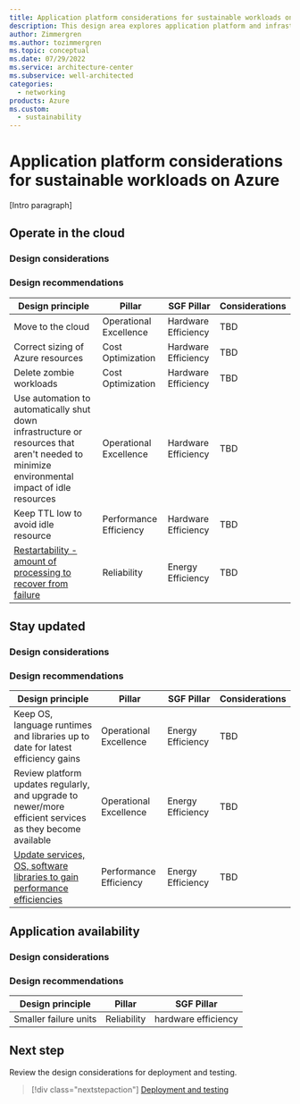 ```yaml
---
title: Application platform considerations for sustainable workloads on Azure
description: This design area explores application platform and infrastructure considerations for sustainable workloads on Azure.
author: Zimmergren
ms.author: tozimmergren
ms.topic: conceptual
ms.date: 07/29/2022
ms.service: architecture-center
ms.subservice: well-architected
categories: 
  - networking
products: Azure
ms.custom:
  - sustainability
---
```


# Application platform considerations for sustainable workloads on Azure

[Intro paragraph]

## Operate in the cloud

### Design considerations

### Design recommendations

|Design principle|Pillar|SGF Pillar|Considerations|
|---|---|---|---|
|Move to the cloud|Operational Excellence|Hardware Efficiency|TBD|
|Correct sizing of Azure resources|Cost Optimization|Hardware Efficiency|TBD|
|Delete zombie workloads|Cost Optimization|Hardware Efficiency|TBD|
|Use automation to automatically shut down infrastructure or resources that aren't needed to minimize environmental impact of idle resources|Operational Excellence|Hardware Efficiency|TBD|
|Keep TTL low to avoid idle resource|Performance Efficiency|Hardware Efficiency|TBD|
|[Restartability - amount of processing to recover from failure](/azure/backup/manage-recovery-points#impact-of-expired-recovery-points-for-items-in-soft-deleted-state)|Reliability|Energy Efficiency|TBD|

## Stay updated

### Design considerations

### Design recommendations

|Design principle|Pillar|SGF Pillar|Considerations|
|---|---|---|---|
|Keep OS, language runtimes and libraries up to date for latest efficiency gains|Operational Excellence|Energy Efficiency|TBD|
|Review platform updates regularly, and upgrade to newer/more efficient services as they become available|Operational Excellence|Energy Efficiency|TBD|
|[Update services, OS, software libraries to gain performance efficiencies](/azure/architecture/hybrid/azure-update-mgmt)|Performance Efficiency|Energy Efficiency|TBD|

## Application availability

### Design considerations

### Design recommendations

|Design principle|Pillar|SGF Pillar|
|---|---|---|
|Smaller failure units|Reliability|hardware efficiency|

## Next step

Review the design considerations for deployment and testing.

> [!div class="nextstepaction"]
> [Deployment and testing](sustainability-deployment-testing.md)